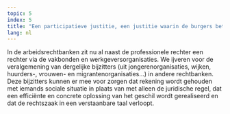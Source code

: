 ```yaml
---
topic: 5
index: 5
title: "Een participatieve justitie, een justitie waarin de burgers betrokken worden. "
lang: nl
---
```

In de arbeidsrechtbanken zit nu al naast de professionele rechter een rechter
via de vakbonden en werkgeversorganisaties. We ijveren voor de veralgemening
van dergelijke bijzitters (uit jongerenorganisaties, wijken, huurders-,
vrouwen- en migrantenorganisaties…) in andere rechtbanken. Deze bijzitters
kunnen er mee voor zorgen dat rekening wordt gehouden met iemands sociale
situatie in plaats van met alleen de juridische regel, dat een efficiënte en
concrete oplossing van het geschil wordt gerealiseerd en dat de rechtszaak in
een verstaanbare taal verloopt.
